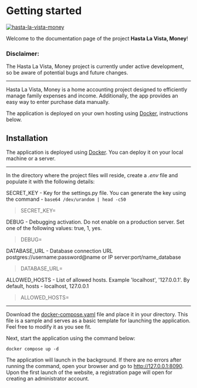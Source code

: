 # Getting started
[![hasta-la-vista-money](https://github.com/TurtleOld/hasta-la-vista-money/actions/workflows/hasta_la_vista_money.yaml/badge.svg)](https://github.com/TurtleOld/hasta-la-vista-money/actions/workflows/hasta_la_vista_money.yaml)  

Welcome to the documentation page of the project **Hasta La Vista, Money**!

### Disclaimer:
The Hasta La Vista, Money project is currently under active development, so be aware of potential bugs and future changes.
___
Hasta La Vista, Money is a home accounting project designed to efficiently manage family expenses and income. Additionally, the app provides an easy way to enter purchase data manually.


The application is deployed on your own hosting using [Docker](https://docs.docker.com/desktop/setup/install/linux/), instructions below.

## Installation  

The application is deployed using [Docker](https://docs.docker.com/desktop/setup/install/linux/). You can deploy it on your local machine or a server.
___

In the directory where the project files will reside, create a _.env_ file and populate it with the following details:

SECRET_KEY - Key for the settings.py file. You can generate the key using the command - ```base64 /dev/urandom | head -c50```

> SECRET_KEY=

DEBUG - Debugging activation. Do not enable on a production server.
Set one of the following values: true, 1, yes.

> DEBUG=

DATABASE_URL - Database connection URL  
postgres://username:password@name or IP server:port/name_database

> DATABASE_URL=

ALLOWED_HOSTS - List of allowed hosts. Example 'localhost',
'127.0.0.1'. By default, hosts - localhost, 127.0.0.1

> ALLOWED_HOSTS=  

___

Download the [docker-compose.yaml](https://github.com/TurtleOld/hasta-la-vista-money/releases/download/v1.4.0/docker-compose.yaml) file and place it in your directory. This file is a sample and serves as a basic template for launching the application. Feel free to modify it as you see fit.

Next, start the application using the command below:
```commandline
docker compose up -d
```
The application will launch in the background. If there are no errors after running the command, open your browser and go to http://127.0.0.1:8090.  
Upon the first launch of the website, a registration page will open for creating an administrator account.